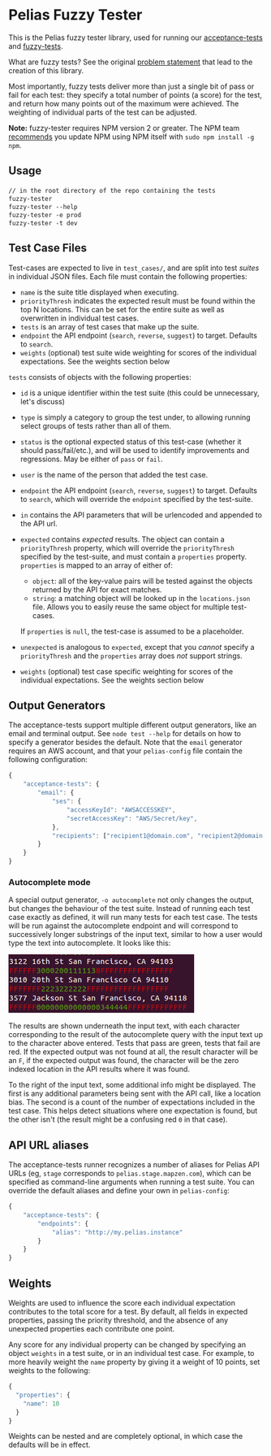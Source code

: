 # Pelias Fuzzy Tester

This is the Pelias fuzzy tester library, used for running our
[acceptance-tests](https://github.com/pelias/acceptance-tests) and
[fuzzy-tests](https://github.com/pelias/fuzzy-tests).

What are fuzzy tests? See the original [problem statement](https://github.com/pelias/acceptance-tests/issues/109)
that lead to the creation of this library.

Most importantly, fuzzy tests deliver more than just a single bit of pass or fail for each test:
they specify a total number of points (a score) for the test, and return how many points out of the
maximum were achieved. The weighting of individual parts of the test can be adjusted.

**Note:** fuzzy-tester requires NPM version 2 or greater. The NPM team
[recommends](http://blog.npmjs.org/post/85484771375/how-to-install-npm) you update NPM using NPM
itself with `sudo npm install -g npm`.
## Usage

```
// in the root directory of the repo containing the tests
fuzzy-tester
fuzzy-tester --help
fuzzy-tester -e prod
fuzzy-tester -t dev
```

## Test Case Files
Test-cases are expected to live in `test_cases/`, and are split into test
*suites* in individual JSON files. Each file must contain the following
properties:

 + `name` is the suite title displayed when executing.
 + `priorityThresh` indicates the expected result must be found within the top N locations. This can be set for the entire suite as well as overwritten in individual test cases.
 + `tests` is an array of test cases that make up the suite.
 + `endpoint` the API endpoint (`search`, `reverse`, `suggest`) to target. Defaults to `search`.
 + `weights` (optional) test suite wide weighting for scores of the individual expectations. See the
   weights section below

`tests` consists of objects with the following properties:
 + `id` is a unique identifier within the test suite (this could be unnecessary, let's discuss)
 + `type` is simply a category to group the test under, to allowing running select groups of tests rather than all of
   them.
 + `status` is the optional expected status of this test-case (whether it should pass/fail/etc.), and will be used to
   identify improvements and regressions. May be either of `pass` or `fail`.
 + `user` is the name of the person that added the test case.
 + `endpoint` the API endpoint (`search`, `reverse`, `suggest`) to target. Defaults to `search`, which will override the
   `endpoint` specified by the test-suite.
 + `in` contains the API parameters that will be urlencoded and appended to the API url.
 + `expected` contains *expected* results. The object can contain a `priorityThresh` property, which will override the
   `priorityThresh` specified by the test-suite, and must contain a `properties` property. `properties` is mapped to an
   array of either of:

     + `object`: all of the key-value pairs will be tested against the objects returned by the API for exact matches.
     + `string`: a matching object will be looked up in the `locations.json` file. Allows you to easily reuse the same
      object for multiple test-cases.

   If `properties` is `null`, the test-case is assumed to be a placeholder.

+ `unexpected` is analogous to `expected`, except that you *cannot* specify a `priorityThresh` and the `properties`
  array does *not* support strings.
 + `weights` (optional) test case specific weighting for scores of the individual expectations. See the
   weights section below

## Output Generators
The acceptance-tests support multiple different output generators, like an email and terminal output. See `node test
--help` for details on how to specify a generator besides the default. Note that the `email` generator requires an
AWS account, and that your `pelias-config` file contain the following configuration:

```javascript
{
	"acceptance-tests": {
		"email": {
			"ses": {
				"accessKeyId": "AWSACCESSKEY",
				"secretAccessKey": "AWS/Secret/key",
			},
			"recipients": ["recipient1@domain.com", "recipient2@domain.com"], // the list of recipients
		}
	}
}
```

### Autocomplete mode

A special output generator, `-o autocomplete` not only changes the output, but changes the behaviour of the test suite.
Instead of running each test case exactly as defined, it will run many tests for each test case. The tests will be run
against the autocomplete endpoint and will correspond to successively longer substrings of the input text, similar to
how a user would type the text into autocomplete. It looks like this:

![autocomplete example output](./autocomplete_example_output.png)

The results are shown underneath the input text, with each character corresponding to the result of the autocomplete
query with the input text up to the character above entered. Tests that pass are green, tests that fail are red. If the
expected output was not found at all, the result character will be an `F`, if the expected output was found, the
character will be the zero indexed location in the API results where it was found.

To the right of the input text, some additional info might be displayed. The first is any additional parameters being
sent with the API call, like a location bias. The second is a count of the number of expectations included in the test
case. This helps detect situations where one expectation is found, but the other isn't (the result might be a confusing
red `0` in that case).

## API URL aliases
The acceptance-tests runner recognizes a number of aliases for Pelias API URLs (eg, `stage` corresponds to
`pelias.stage.mapzen.com`), which can be specified as command-line arguments when running a test suite. You can
override the default aliases and define your own in `pelias-config`:

```javascript
{
	"acceptance-tests": {
		"endpoints": {
			"alias": "http://my.pelias.instance"
		}
	}
}
```

## Weights

Weights are used to influence the score each individual expectation contributes to the total score
for a test. By default, all fields in expected properties, passing the priority threshold, and the
absence of any unexpected properties each contribute one point.

Any score for any individual property can be changed by specifying an object `weights` in a test
suite, or in an individual test case. For example, to more heavily weight the `name` property by
giving it a weight of 10 points, set weights to the following:
```javascript
{
  "properties": {
    "name": 10
  }
}
```

Weights can be nested and are completely optional, in which case the defaults will be in effect.
